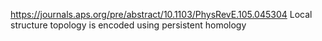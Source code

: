 https://journals.aps.org/pre/abstract/10.1103/PhysRevE.105.045304
Local structure topology is encoded using persistent homology